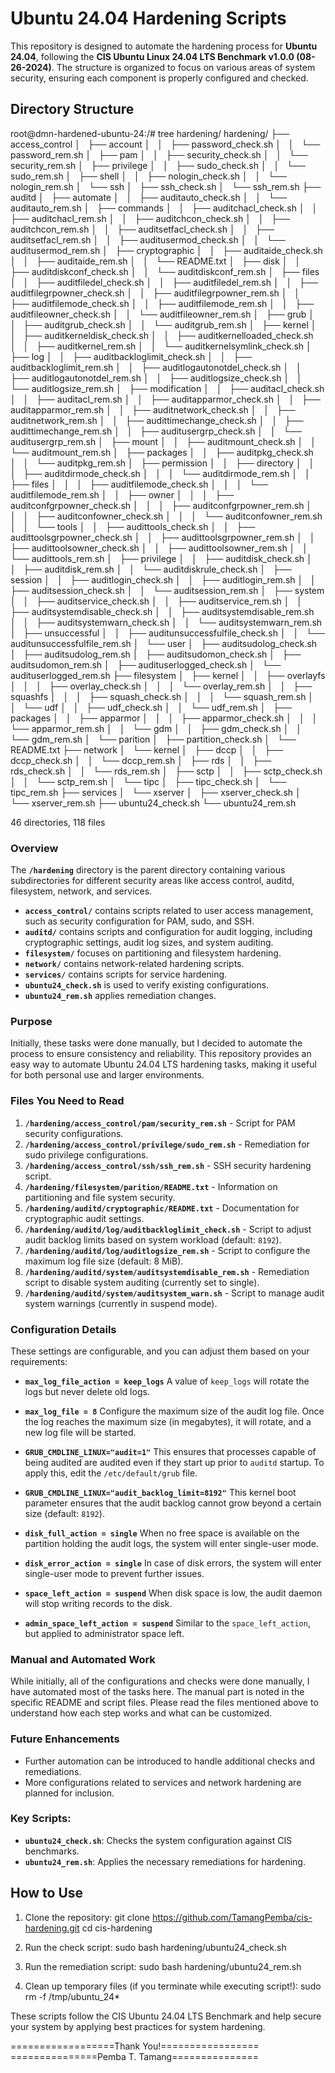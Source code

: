 # Ubuntu 24.04 Hardening Scripts

This repository is designed to automate the hardening process for **Ubuntu 24.04**, following the **CIS Ubuntu Linux 24.04 LTS Benchmark v1.0.0 (08-26-2024)**. The structure is organized to focus on various areas of system security, ensuring each component is properly configured and checked. 

## Directory Structure
root@dmn-hardened-ubuntu-24:/# tree hardening/
hardening/
├── access_control
│   ├── account
│   │   ├── password_check.sh
│   │   └── password_rem.sh
│   ├── pam
│   │   ├── security_check.sh
│   │   └── security_rem.sh
│   ├── privilege
│   │   ├── sudo_check.sh
│   │   └── sudo_rem.sh
│   ├── shell
│   │   ├── nologin_check.sh
│   │   └── nologin_rem.sh
│   └── ssh
│       ├── ssh_check.sh
│       └── ssh_rem.sh
├── auditd
│   ├── automate
│   │   ├── auditauto_check.sh
│   │   └── auditauto_rem.sh
│   ├── commands
│   │   ├── auditchacl_check.sh
│   │   ├── auditchacl_rem.sh
│   │   ├── auditchcon_check.sh
│   │   ├── auditchcon_rem.sh
│   │   ├── auditsetfacl_check.sh
│   │   ├── auditsetfacl_rem.sh
│   │   ├── auditusermod_check.sh
│   │   └── auditusermod_rem.sh
│   ├── cryptographic
│   │   ├── auditaide_check.sh
│   │   ├── auditaide_rem.sh
│   │   └── README.txt
│   ├── disk
│   │   ├── auditdiskconf_check.sh
│   │   └── auditdiskconf_rem.sh
│   ├── files
│   │   ├── auditfiledel_check.sh
│   │   ├── auditfiledel_rem.sh
│   │   ├── auditfilegrpowner_check.sh
│   │   ├── auditfilegrpowner_rem.sh
│   │   ├── auditfilemode_check.sh
│   │   ├── auditfilemode_rem.sh
│   │   ├── auditfileowner_check.sh
│   │   └── auditfileowner_rem.sh
│   ├── grub
│   │   ├── auditgrub_check.sh
│   │   └── auditgrub_rem.sh
│   ├── kernel
│   │   ├── auditkerneldisk_check.sh
│   │   ├── auditkernelloaded_check.sh
│   │   ├── auditkernel_rem.sh
│   │   └── auditkernelsymlink_check.sh
│   ├── log
│   │   ├── auditbackloglimit_check.sh
│   │   ├── auditbackloglimit_rem.sh
│   │   ├── auditlogautonotdel_check.sh
│   │   ├── auditlogautonotdel_rem.sh
│   │   ├── auditlogsize_check.sh
│   │   └── auditlogsize_rem.sh
│   ├── modification
│   │   ├── auditacl_check.sh
│   │   ├── auditacl_rem.sh
│   │   ├── auditapparmor_check.sh
│   │   ├── auditapparmor_rem.sh
│   │   ├── auditnetwork_check.sh
│   │   ├── auditnetwork_rem.sh
│   │   ├── audittimechange_check.sh
│   │   ├── audittimechange_rem.sh
│   │   ├── auditusergrp_check.sh
│   │   └── auditusergrp_rem.sh
│   ├── mount
│   │   ├── auditmount_check.sh
│   │   └── auditmount_rem.sh
│   ├── packages
│   │   ├── auditpkg_check.sh
│   │   └── auditpkg_rem.sh
│   ├── permission
│   │   ├── directory
│   │   │   ├── auditdirmode_check.sh
│   │   │   └── auditdirmode_rem.sh
│   │   ├── files
│   │   │   ├── auditfilemode_check.sh
│   │   │   └── auditfilemode_rem.sh
│   │   ├── owner
│   │   │   ├── auditconfgrpowner_check.sh
│   │   │   ├── auditconfgrpowner_rem.sh
│   │   │   ├── auditconfowner_check.sh
│   │   │   └── auditconfowner_rem.sh
│   │   └── tools
│   │       ├── audittools_check.sh
│   │       ├── audittoolsgrpowner_check.sh
│   │       ├── audittoolsgrpowner_rem.sh
│   │       ├── audittoolsowner_check.sh
│   │       ├── audittoolsowner_rem.sh
│   │       └── audittools_rem.sh
│   ├── privilege
│   │   ├── auditdisk_check.sh
│   │   ├── auditdisk_rem.sh
│   │   └── auditdiskrule_check.sh
│   ├── session
│   │   ├── auditlogin_check.sh
│   │   ├── auditlogin_rem.sh
│   │   ├── auditsession_check.sh
│   │   └── auditsession_rem.sh
│   ├── system
│   │   ├── auditservice_check.sh
│   │   ├── auditservice_rem.sh
│   │   ├── auditsystemdisable_check.sh
│   │   ├── auditsystemdisable_rem.sh
│   │   ├── auditsystemwarn_check.sh
│   │   └── auditsystemwarn_rem.sh
│   ├── unsuccessful
│   │   ├── auditunsuccessfulfile_check.sh
│   │   └── auditunsuccessfulfile_rem.sh
│   └── user
│       ├── auditsudolog_check.sh
│       ├── auditsudolog_rem.sh
│       ├── auditsudomon_check.sh
│       ├── auditsudomon_rem.sh
│       ├── audituserlogged_check.sh
│       └── audituserlogged_rem.sh
├── filesystem
│   ├── kernel
│   │   ├── overlayfs
│   │   │   ├── overlay_check.sh
│   │   │   └── overlay_rem.sh
│   │   ├── squashfs
│   │   │   ├── squash_check.sh
│   │   │   └── squash_rem.sh
│   │   └── udf
│   │       ├── udf_check.sh
│   │       └── udf_rem.sh
│   ├── packages
│   │   ├── apparmor
│   │   │   ├── apparmor_check.sh
│   │   │   └── apparmor_rem.sh
│   │   └── gdm
│   │       ├── gdm_check.sh
│   │       └── gdm_rem.sh
│   └── parition
│       ├── partition_check.sh
│       └── README.txt
├── network
│   └── kernel
│       ├── dccp
│       │   ├── dccp_check.sh
│       │   └── dccp_rem.sh
│       ├── rds
│       │   ├── rds_check.sh
│       │   └── rds_rem.sh
│       ├── sctp
│       │   ├── sctp_check.sh
│       │   └── sctp_rem.sh
│       └── tipc
│           ├── tipc_check.sh
│           └── tipc_rem.sh
├── services
│   └── xserver
│       ├── xserver_check.sh
│       └── xserver_rem.sh
├── ubuntu24_check.sh
└── ubuntu24_rem.sh

46 directories, 118 files



### Overview

The **`/hardening`** directory is the parent directory containing various subdirectories for different security areas like access control, auditd, filesystem, network, and services.

- **`access_control/`** contains scripts related to user access management, such as security configuration for PAM, sudo, and SSH.
- **`auditd/`** contains scripts and configuration for audit logging, including cryptographic settings, audit log sizes, and system auditing.
- **`filesystem/`** focuses on partitioning and filesystem hardening.
- **`network/`** contains network-related hardening scripts.
- **`services/`** contains scripts for service hardening.
- **`ubuntu24_check.sh`** is used to verify existing configurations.
- **`ubuntu24_rem.sh`** applies remediation changes.

### Purpose

Initially, these tasks were done manually, but I decided to automate the process to ensure consistency and reliability. This repository provides an easy way to automate Ubuntu 24.04 LTS hardening tasks, making it useful for both personal use and larger environments.

### Files You Need to Read

1. **`/hardening/access_control/pam/security_rem.sh`** - Script for PAM security configurations.
2. **`/hardening/access_control/privilege/sudo_rem.sh`** - Remediation for sudo privilege configurations.
3. **`/hardening/access_control/ssh/ssh_rem.sh`** - SSH security hardening script.
4. **`/hardening/filesystem/parition/README.txt`** - Information on partitioning and file system security.
5. **`/hardening/auditd/cryptographic/README.txt`** - Documentation for cryptographic audit settings.
6. **`/hardening/auditd/log/auditbackloglimit_check.sh`** - Script to adjust audit backlog limits based on system workload (default: `8192`).
7. **`/hardening/auditd/log/auditlogsize_rem.sh`** - Script to configure the maximum log file size (default: 8 MiB).
8. **`/hardening/auditd/system/auditsystemdisable_rem.sh`** - Remediation script to disable system auditing (currently set to single).
9. **`/hardening/auditd/system/auditsystem_warn.sh`** - Script to manage audit system warnings (currently in suspend mode).

### Configuration Details

These settings are configurable, and you can adjust them based on your requirements:

- **`max_log_file_action = keep_logs`**
  A value of `keep_logs` will rotate the logs but never delete old logs.

- **`max_log_file = 8`**
  Configure the maximum size of the audit log file. Once the log reaches the maximum size (in megabytes), it will rotate, and a new log file will be started.

- **`GRUB_CMDLINE_LINUX="audit=1"`**
  This ensures that processes capable of being audited are audited even if they start up prior to `auditd` startup. To apply this, edit the `/etc/default/grub` file.

- **`GRUB_CMDLINE_LINUX="audit_backlog_limit=8192"`**
  This kernel boot parameter ensures that the audit backlog cannot grow beyond a certain size (default: `8192`).

- **`disk_full_action = single`**
  When no free space is available on the partition holding the audit logs, the system will enter single-user mode.

- **`disk_error_action = single`**
  In case of disk errors, the system will enter single-user mode to prevent further issues.

- **`space_left_action = suspend`**
  When disk space is low, the audit daemon will stop writing records to the disk.

- **`admin_space_left_action = suspend`**
  Similar to the `space_left_action`, but applied to administrator space left.

### Manual and Automated Work

While initially, all of the configurations and checks were done manually, I have automated most of the tasks here. The manual part is noted in the specific README and script files. Please read the files mentioned above to understand how each step works and what can be customized.

### Future Enhancements

- Further automation can be introduced to handle additional checks and remediations.
- More configurations related to services and network hardening are planned for inclusion.


### Key Scripts:
- **`ubuntu24_check.sh`**: Checks the system configuration against CIS benchmarks.
- **`ubuntu24_rem.sh`**: Applies the necessary remediations for hardening.

## How to Use

1. Clone the repository:
   git clone https://github.com/TamangPemba/cis-hardening.git
   cd cis-hardening

2. Run the check script:
    sudo bash hardening/ubuntu24_check.sh

3. Run the remediation script:
    sudo bash hardening/ubuntu24_rem.sh

4. Clean up temporary files (if you terminate while executing script!):
    sudo rm -f /tmp/ubuntu_24*

These scripts follow the CIS Ubuntu 24.04 LTS Benchmark and help secure your system by applying best practices for system hardening.

==================Thank You!=================
===============Pemba T. Tamang===============
